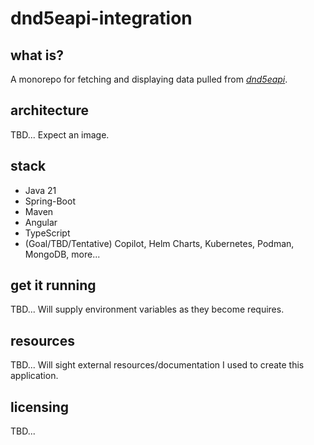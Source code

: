 # dnd5eapi-integration

## what is?
A monorepo for fetching and displaying data pulled from [_dnd5eapi_](https://5e-bits.github.io/docs/api).
## architecture 
TBD... Expect an image.
## stack
- Java 21
- Spring-Boot
- Maven
- Angular
- TypeScript
- (Goal/TBD/Tentative) Copilot, Helm Charts, Kubernetes, Podman, MongoDB, more...

## get it running
TBD... Will supply environment variables as they become requires.
## resources
TBD... Will sight external resources/documentation I used to create this application.
## licensing
TBD...